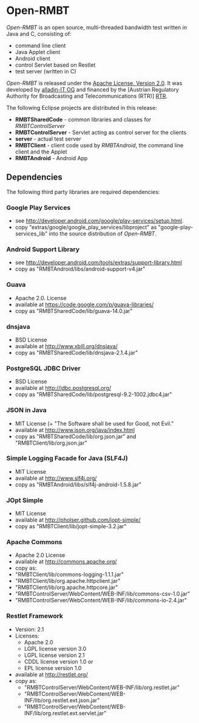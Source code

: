Open-RMBT
===============

*Open-RMBT* is an open source, multi-threaded bandwidth test written in Java and
C, consisting of:

- command line client
- Java Applet client
- Android client
- control Servlet based on Restlet
- test server (written in C)

*Open-RMBT* is released under the [Apache License, Version 2.0]. It was developed
by [alladin-IT OG] and financed by the
[Austrian Regulatory Authority for Broadcasting and Telecommunications (RTR)] [RTR].

 [alladin-IT OG]: http://alladin.at/
 [RTR]: http://www.rtr.at/
 [Apache License, Version 2.0]: http://www.apache.org/licenses/LICENSE-2.0

The following Eclipse projects are distributed in this release:

- **RMBTSharedCode** - common libraries and classes for *RMBTControlServer*
- **RMBTControlServer** - Servlet acting as control server for the clients
- **server** - actual test server
- **RMBTClient** - client code used by *RMBTAndroid*, the command line client and the Applet
- **RMBTAndroid** - Android App


Dependencies
---------------

The following third party libraries are required dependencies:

### Google Play Services ###

- see <http://developer.android.com/google/play-services/setup.html>.
- copy "extras/google/google_play_services/libproject" as "google-play-services_lib" into the source distribution of *Open-RMBT*.


### Android Support Library ###

- see <http://developer.android.com/tools/extras/support-library.html>
- copy as "RMBTAndroid/libs/android-support-v4.jar"

### Guava ###

- Apache 2.0. License
- available at <https://code.google.com/p/guava-libraries/>
- copy as "RMBTSharedCode/lib/guava-14.0.jar"


### dnsjava ###

- BSD License
- available at <http://www.xbill.org/dnsjava/>
- copy as "RMBTSharedCode/lib/dnsjava-2.1.4.jar"


### PostgreSQL JDBC Driver ###

- BSD License
- available at <http://jdbc.postgresql.org/>
- copy as "RMBTSharedCode/lib/postgresql-9.2-1002.jdbc4.jar"


### JSON in Java ###

- MIT License (+ "The Software shall be used for Good, not Evil."
- available at <http://www.json.org/java/index.html>
- copy as "RMBTSharedCode/lib/org.json.jar" and "RMBTClient/lib/org.json.jar"


### Simple Logging Facade for Java (SLF4J) ###

- MIT License
- available at <http://www.slf4j.org/>
- copy as "RMBTAndroid/libs/slf4j-android-1.5.8.jar"


### JOpt Simple ###

- MIT License
- available at <http://pholser.github.com/jopt-simple/>
- copy as "RMBTClient/lib/jopt-simple-3.2.jar"


### Apache Commons ###

- Apache 2.0 License
- available at <http://commons.apache.org/>
- copy as:
 - "RMBTClient/lib/commons-logging-1.1.1.jar"
 - "RMBTClient/lib/org.apache.httpclient.jar"
 - "RMBTClient/lib/org.apache.httpcore.jar"
 - "RMBTControlServer/WebContent/WEB-INF/lib/commons-csv-1.0.jar"
 - "RMBTControlServer/WebContent/WEB-INF/lib/commons-io-2.4.jar"


### Restlet Framework ###

- Version: 2.1
- Licenses:
  - Apache 2.0
  - LGPL license version 3.0
  - LGPL license version 2.1 
  - CDDL license version 1.0 or
  - EPL license version 1.0
- available at <http://restlet.org/>
- copy as:
  - "RMBTControlServer/WebContent/WEB-INF/lib/org.restlet.jar"
  - "RMBTControlServer/WebContent/WEB-INF/lib/org.restlet.ext.json.jar"
  - "RMBTControlServer/WebContent/WEB-INF/lib/org.restlet.ext.servlet.jar"

